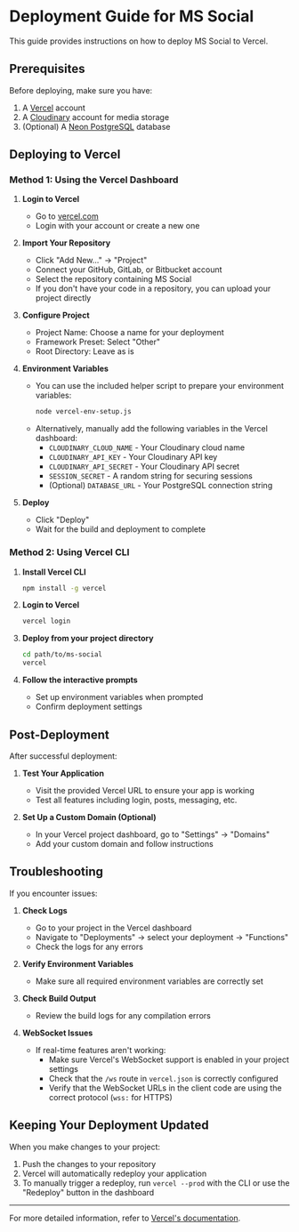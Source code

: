 # Deployment Guide for MS Social

This guide provides instructions on how to deploy MS Social to Vercel.

## Prerequisites

Before deploying, make sure you have:

1. A [Vercel](https://vercel.com) account
2. A [Cloudinary](https://cloudinary.com) account for media storage
3. (Optional) A [Neon PostgreSQL](https://neon.tech) database

## Deploying to Vercel

### Method 1: Using the Vercel Dashboard

1. **Login to Vercel**
   - Go to [vercel.com](https://vercel.com)
   - Login with your account or create a new one

2. **Import Your Repository**
   - Click "Add New..." → "Project"
   - Connect your GitHub, GitLab, or Bitbucket account
   - Select the repository containing MS Social
   - If you don't have your code in a repository, you can upload your project directly

3. **Configure Project**
   - Project Name: Choose a name for your deployment
   - Framework Preset: Select "Other"
   - Root Directory: Leave as is
   
4. **Environment Variables**
   - You can use the included helper script to prepare your environment variables:
     ```bash
     node vercel-env-setup.js
     ```
   - Alternatively, manually add the following variables in the Vercel dashboard:
     - `CLOUDINARY_CLOUD_NAME` - Your Cloudinary cloud name
     - `CLOUDINARY_API_KEY` - Your Cloudinary API key
     - `CLOUDINARY_API_SECRET` - Your Cloudinary API secret
     - `SESSION_SECRET` - A random string for securing sessions
     - (Optional) `DATABASE_URL` - Your PostgreSQL connection string

5. **Deploy**
   - Click "Deploy"
   - Wait for the build and deployment to complete

### Method 2: Using Vercel CLI

1. **Install Vercel CLI**
   ```bash
   npm install -g vercel
   ```

2. **Login to Vercel**
   ```bash
   vercel login
   ```

3. **Deploy from your project directory**
   ```bash
   cd path/to/ms-social
   vercel
   ```

4. **Follow the interactive prompts**
   - Set up environment variables when prompted
   - Confirm deployment settings

## Post-Deployment

After successful deployment:

1. **Test Your Application**
   - Visit the provided Vercel URL to ensure your app is working
   - Test all features including login, posts, messaging, etc.

2. **Set Up a Custom Domain (Optional)**
   - In your Vercel project dashboard, go to "Settings" → "Domains"
   - Add your custom domain and follow instructions

## Troubleshooting

If you encounter issues:

1. **Check Logs**
   - Go to your project in the Vercel dashboard
   - Navigate to "Deployments" → select your deployment → "Functions"
   - Check the logs for any errors

2. **Verify Environment Variables**
   - Make sure all required environment variables are correctly set

3. **Check Build Output**
   - Review the build logs for any compilation errors
   
4. **WebSocket Issues**
   - If real-time features aren't working:
     - Make sure Vercel's WebSocket support is enabled in your project settings
     - Check that the `/ws` route in `vercel.json` is correctly configured
     - Verify that the WebSocket URLs in the client code are using the correct protocol (`wss:` for HTTPS)

## Keeping Your Deployment Updated

When you make changes to your project:

1. Push the changes to your repository
2. Vercel will automatically redeploy your application
3. To manually trigger a redeploy, run `vercel --prod` with the CLI or use the "Redeploy" button in the dashboard

---

For more detailed information, refer to [Vercel's documentation](https://vercel.com/docs).